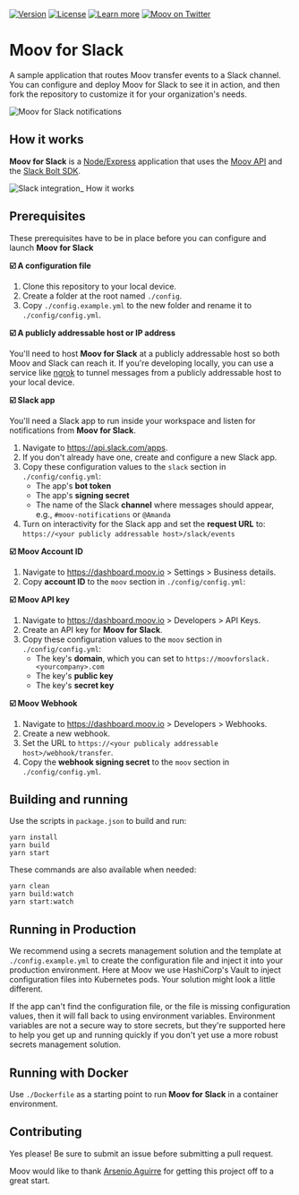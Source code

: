 <div>
  <a href="https://github.com/moovfinancial/slack-integration/blob/main/CHANGELOG.md">
    <img alt="Version" src="https://img.shields.io/github/package-json/v/moovfinancial/slack-integration?style=flat"></a>
  <a href="https://github.com/moovfinancial/slack-integration/blob/main/LICENSE">
    <img alt="License" src="https://img.shields.io/github/license/moovfinancial/slack-integration?style=flat"></a>
  <a href="https://docs.moov.io">
    <img alt="Learn more" src="https://img.shields.io/badge/learn-docs.moov.io-success?style=flat"></a>
  <a href="https://twitter.com/moov">
    <img alt="Moov on Twitter" src="https://img.shields.io/badge/follow-twitter/moov-1da1f2?style=flat"></a>
</div>

# Moov for Slack

A sample application that routes Moov transfer events to a Slack channel. You can configure and deploy Moov for Slack to see it in action, and then fork the repository to customize it for your organization's needs.

![Moov for Slack notifications](https://user-images.githubusercontent.com/574793/135163070-fdd5ad49-7a85-4a7e-8f9d-8dc8ee263702.png)

## How it works

**Moov for Slack** is a [Node/Express](https://expressjs.com/) application that uses the [Moov API](https://docs.moov.io) and the [Slack Bolt SDK](https://api.slack.com/tools/bolt).

![Slack integration_ How it works](https://user-images.githubusercontent.com/574793/135174864-8f28e8ef-e2a2-41dc-a4ce-8b08314ce98a.png)

## Prerequisites

These prerequisites have to be in place before you can configure and launch **Moov for Slack**

**:ballot_box_with_check: A configuration file**

1. Clone this repository to your local device.
2. Create a folder at the root named `./config`.
3. Copy `./config.example.yml` to the new folder and rename it to `./config/config.yml`.

**:ballot_box_with_check: A publicly addressable host or IP address**

You'll need to host **Moov for Slack** at a publicly addressable host so both Moov and Slack can reach it. If you're developing locally, you can use a service like [ngrok](https://ngrok.com/) to tunnel messages from a publicly addressable host to your local device.

**:ballot_box_with_check: Slack app**

You'll need a Slack app to run inside your workspace and listen for notifications from **Moov for Slack**.

1. Navigate to https://api.slack.com/apps.
2. If you don't already have one, create and configure a new Slack app.
3. Copy these configuration values to the `slack` section in  `./config/config.yml`:
   * The app's **bot token**
   * The app's **signing secret**
   * The name of the Slack **channel** where messages should appear, e.g., `#moov-notifications` or `@Amanda`
4. Turn on interactivity for the Slack app and set the **request URL** to:  
   `https://<your publicly addressable host>/slack/events`

**:ballot_box_with_check: Moov Account ID**

1. Navigate to https://dashboard.moov.io > Settings > Business details.
2. Copy **account ID** to the `moov` section in `./config/config.yml`:

**:ballot_box_with_check: Moov API key**

1. Navigate to https://dashboard.moov.io > Developers > API Keys.
2. Create an API key for **Moov for Slack**.
3. Copy these configuration values to the `moov` section in `./config/config.yml`:
   * The key's **domain**, which you can set to `https://moovforslack.<yourcompany>.com`
   * The key's **public key**
   * The key's **secret key**

**:ballot_box_with_check: Moov Webhook**

1. Navigate to https://dashboard.moov.io > Developers > Webhooks.
2. Create a new webhook.
3. Set the URL to `https://<your publicaly addressable host>/webhook/transfer`.
4. Copy the **webhook signing secret** to the `moov` section in `./config/config.yml`.

## Building and running

Use the scripts in `package.json` to build and run:

```shell
yarn install
yarn build
yarn start
```

These commands are also available when needed:

```shell
yarn clean
yarn build:watch
yarn start:watch
```

## Running in Production

We recommend using a secrets management solution and the template at `./config.example.yml` to create the configuration file and inject it into your production environment. Here at Moov we use HashiCorp's Vault to inject configuration files into Kubernetes pods. Your solution might look a little different.

If the app can't find the configuration file, or the file is missing configuration values, then it will fall back to using environment variables. Environment variables are not a secure way to store secrets, but they're supported here to help you get up and running quickly if you don't yet use a more robust secrets management solution.

## Running with Docker

Use `./Dockerfile` as a starting point to run **Moov for Slack** in a container environment.

## Contributing

Yes please! Be sure to submit an issue before submitting a pull request.

Moov would like to thank [Arsenio Aguirre](https://github.com/aaaguirrep) for getting this project off to a great start.

